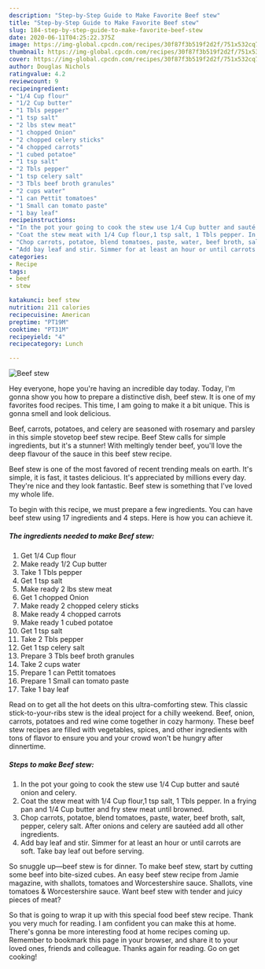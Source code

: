 ```yaml
---
description: "Step-by-Step Guide to Make Favorite Beef stew"
title: "Step-by-Step Guide to Make Favorite Beef stew"
slug: 184-step-by-step-guide-to-make-favorite-beef-stew
date: 2020-06-11T04:25:22.375Z
image: https://img-global.cpcdn.com/recipes/30f87f3b519f2d2f/751x532cq70/beef-stew-recipe-main-photo.jpg
thumbnail: https://img-global.cpcdn.com/recipes/30f87f3b519f2d2f/751x532cq70/beef-stew-recipe-main-photo.jpg
cover: https://img-global.cpcdn.com/recipes/30f87f3b519f2d2f/751x532cq70/beef-stew-recipe-main-photo.jpg
author: Douglas Nichols
ratingvalue: 4.2
reviewcount: 9
recipeingredient:
- "1/4 Cup flour"
- "1/2 Cup butter"
- "1 Tbls pepper"
- "1 tsp salt"
- "2 lbs stew meat"
- "1 chopped Onion"
- "2 chopped celery sticks"
- "4 chopped carrots"
- "1 cubed potatoe"
- "1 tsp salt"
- "2 Tbls pepper"
- "1 tsp celery salt"
- "3 Tbls beef broth granules"
- "2 cups water"
- "1 can Pettit tomatoes"
- "1 Small can tomato paste"
- "1 bay leaf"
recipeinstructions:
- "In the pot your going to cook the stew use 1/4 Cup butter and sauté onion and celery."
- "Coat the stew meat with 1/4 Cup flour,1 tsp salt, 1 Tbls pepper. In a frying pan and 1/4 Cup butter and fry stew meat until browned."
- "Chop carrots, potatoe, blend tomatoes, paste, water, beef broth, salt, pepper, celery salt. After onions and celery are sautéed add all other ingredients."
- "Add bay leaf and stir. Simmer for at least an hour or until carrots are soft. Take bay leaf out before serving."
categories:
- Recipe
tags:
- beef
- stew

katakunci: beef stew 
nutrition: 211 calories
recipecuisine: American
preptime: "PT19M"
cooktime: "PT31M"
recipeyield: "4"
recipecategory: Lunch

---
```



![Beef stew](https://img-global.cpcdn.com/recipes/30f87f3b519f2d2f/751x532cq70/beef-stew-recipe-main-photo.jpg)

Hey everyone, hope you're having an incredible day today. Today, I'm gonna show you how to prepare a distinctive dish, beef stew. It is one of my favorites food recipes. This time, I am going to make it a bit unique. This is gonna smell and look delicious.

Beef, carrots, potatoes, and celery are seasoned with rosemary and parsley in this simple stovetop beef stew recipe. Beef Stew calls for simple ingredients, but it&#39;s a stunner! With meltingly tender beef, you&#39;ll love the deep flavour of the sauce in this beef stew recipe.

Beef stew is one of the most favored of recent trending meals on earth. It's simple, it is fast, it tastes delicious. It's appreciated by millions every day. They're nice and they look fantastic. Beef stew is something that I've loved my whole life.


To begin with this recipe, we must prepare a few ingredients. You can have beef stew using 17 ingredients and 4 steps. Here is how you can achieve it.

<!--inarticleads1-->

##### The ingredients needed to make Beef stew:

1. Get 1/4 Cup flour
1. Make ready 1/2 Cup butter
1. Take 1 Tbls pepper
1. Get 1 tsp salt
1. Make ready 2 lbs stew meat
1. Get 1 chopped Onion
1. Make ready 2 chopped celery sticks
1. Make ready 4 chopped carrots
1. Make ready 1 cubed potatoe
1. Get 1 tsp salt
1. Take 2 Tbls pepper
1. Get 1 tsp celery salt
1. Prepare 3 Tbls beef broth granules
1. Take 2 cups water
1. Prepare 1 can Pettit tomatoes
1. Prepare 1 Small can tomato paste
1. Take 1 bay leaf


Read on to get all the hot deets on this ultra-comforting stew. This classic stick-to-your-ribs stew is the ideal project for a chilly weekend. Beef, onion, carrots, potatoes and red wine come together in cozy harmony. These beef stew recipes are filled with vegetables, spices, and other ingredients with tons of flavor to ensure you and your crowd won&#39;t be hungry after dinnertime. 

<!--inarticleads2-->

##### Steps to make Beef stew:

1. In the pot your going to cook the stew use 1/4 Cup butter and sauté onion and celery.
1. Coat the stew meat with 1/4 Cup flour,1 tsp salt, 1 Tbls pepper. In a frying pan and 1/4 Cup butter and fry stew meat until browned.
1. Chop carrots, potatoe, blend tomatoes, paste, water, beef broth, salt, pepper, celery salt. After onions and celery are sautéed add all other ingredients.
1. Add bay leaf and stir. Simmer for at least an hour or until carrots are soft. Take bay leaf out before serving.


So snuggle up—beef stew is for dinner. To make beef stew, start by cutting some beef into bite-sized cubes. An easy beef stew recipe from Jamie magazine, with shallots, tomatoes and Worcestershire sauce. Shallots, vine tomatoes &amp; Worcestershire sauce. Want beef stew with tender and juicy pieces of meat? 

So that is going to wrap it up with this special food beef stew recipe. Thank you very much for reading. I am confident you can make this at home. There's gonna be more interesting food at home recipes coming up. Remember to bookmark this page in your browser, and share it to your loved ones, friends and colleague. Thanks again for reading. Go on get cooking!
